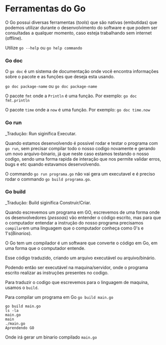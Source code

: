 # Ferramentas do Go

O Go possui diversas ferramentas (_tools_) que são nativas (embutidas) que podemos utilizar durante o desenvolvimento do software e que podem ser consultadas a qualquer momento, caso esteja trabalhando sem internet (offline).

Utilize `go --help` ou `go help commando`

### Go doc

O `go doc` é um sistema de documentação onde você encontra informações sobre o pacote e as funções que deseja esta usando.

`go doc package-name` ou `go doc package-name`

O pacote `fmt` onde a `Println` é uma função.
Por exemplo: `go doc fmt.println`

O pacote `time` onde a `now` é uma função.
Por exemplo: `go doc time.now `

### Go run

\_Tradução: Run siginifica Executar.

Quando estamos desenvolvendo é possivel rodar e testar o programa com `go run`, sem precisar compilar todo o nosso codigo novamente e gerando um novo arquivo-binario, já que neste caso estamos testando o nosso codigo, sendo uma forma rapida de interação que nos permite validar erros, bugs e etc quando estavamos desenvolvendo.

O commando `go run programa.go` não vai gera um executavel e é preciso rodar o commando `go build programa.go`.

### Go build

\_Tradução: Build siginifica Construir/Criar.

Quando escrevemos um programa em GO, escrevemos de uma forma onde os desenvolvedores (_pessoas_) vão entender o código escrito, mas para que o computador entendar a instrução do nosso programa precisamos `compilar`em uma linguagem que o computador conheça como 0's e 1's(_Binarios_).

O Go tem um compilador é um software que converte o código em Go, em uma forma que o computador entende.

Esse código traduzido, criando um arquivo executável ou arquivo/binário.

Podendo então ser executável na maquina/servidor, onde o programa escrito realizar as instruções presentes no codigo.

Para traduzir o codigo que escrevemos para o linguagem de maquina, usamos o `build`.

Para compilar um programa em Go `go build main.go`

```
go build main.go
ls -la
main.go
main
./main.go
Aprendendo GO
```

Onde irá gerar um binario compilado `main.go`
